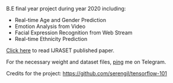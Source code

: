 B.E final year project during year 2020 including:

- Real-time Age and Gender Prediction
- Emotion Analysis from Video
- Facial Expression Recognition from Web Stream
- Real-time Ethnicity Prediction

[Click here](http://www.ijraset.com/fileserve.php?FID=29636) to read IJRASET published paper.

For the necessary weight and dataset files, [ping](https://t.me/vvekm) me on Telegram.

Credits for the project:
https://github.com/serengil/tensorflow-101
